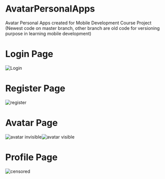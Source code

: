 # AvatarPersonalApps
Avatar Personal Apps created for Mobile Development Course Project (Newest code on master branch, other branch are old code for versioning purpose in learning mobile development)
# Login Page
![Login](https://user-images.githubusercontent.com/41731559/224003222-8bdb72bb-80d3-46ff-8d21-9132850afd1e.PNG)
# Register Page
![register](https://user-images.githubusercontent.com/41731559/224003288-ac5c2d05-fa6a-411d-a94e-235374a818f0.PNG)
# Avatar Page
![avatar invisible](https://user-images.githubusercontent.com/41731559/224003348-e9c1a850-4f4c-46e9-974d-b9cdba531241.PNG)![avatar visible](https://user-images.githubusercontent.com/41731559/224003340-d1721899-378c-468d-9d9b-1b5c4d6e2f72.PNG)
# Profile Page
![censored](https://user-images.githubusercontent.com/41731559/224004092-b1f2ba6c-e6af-4f64-b7ad-67f15e292eb4.png)

